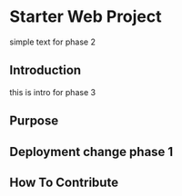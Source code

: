 # Starter Web Project

simple text for phase 2

## Introduction

this is intro for phase 3

## Purpose

## Deployment change phase 1

## How To Contribute